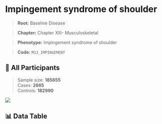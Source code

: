 # Impingement syndrome of shoulder

> **Root:** Baseline Disease  

> **Chapter:** Chapter XIII- Musculoskeletal  

> **Phenotype:** Impingement syndrome of shoulder  

> **Code:** `M13_IMPINGEMENT`

## 🧪 All Participants  
> Sample size: **185655**  
> Cases: **2665**  
> Controls: **182990**
<img src="/Sensitive/Figures/ALL/Incidence/M13_IMPINGEMENT.png"/>

## 📊 Data Table
<CsvTableMRF src="/Sensitive/Data/ALL/Incidence/COX_M13_IMPINGEMENT.csv"/>

